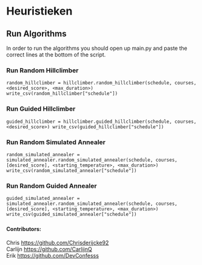 # Heuristieken

## Run Algorithms

In order to run the algorithms you should open up main.py and paste the correct lines at the bottom of the script.

### Run Random Hillclimber
`random_hillclimber = hillclimber.random_hillclimber(schedule, courses, <desired_score>, <max_duration>)
write_csv(random_hillclimber["schedule"])`

### Run Guided Hillclimber

`guided_hillclimber = hillclimber.guided_hillclimber(schedule, courses, <desired_score>)
write_csv(guided_hillclimber["schedule"])`

### Run  Random Simulated Annealer
`random_simulated_annealer = simulated_annealer.random_simulated_annealer(schedule, courses, [desired_score], <starting_temperature>, <max_duration>)
write_csv(random_simulated_annealer["schedule"])`

### Run Random Guided Annealer

`guided_simulated_annealer = simulated_annealer.random_simulated_annealer(schedule, courses, [desired_score], <starting_temperature>, <max_duration>)
write_csv(guided_simulated_annealer["schedule"])`

### 


#### Contributors: <br />
Chris https://github.com/Chrisderijcke92<br />
Carlijn https://github.com/CarlijnQ<br />
Erik https://github.com/DevConfesss<br />